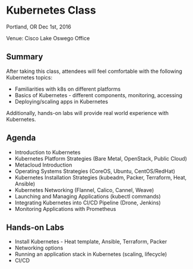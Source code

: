 # Kubernetes Class

Portland, OR
Dec 1st, 2016

Venue: Cisco Lake Oswego Office

## Summary
After taking this class, attendees will feel comfortable with the following Kubernetes topics: 

*  Familiarities with k8s on different platforms
*  Basics of Kubernetes - different components, monitoring, accessing
*  Deploying/scaling apps in Kubernetes

Additionally, hands-on labs will provide real world experience with Kubernetes.

## Agenda

* Introduction to Kubernetes 
* Kubernetes Platform Strategies (Bare Metal, OpenStack, Public Cloud)
* Metacloud Introduction
* Operating Systems Strategies (CoreOS, Ubuntu, CentOS/RedHat)
* Kubernetes Installation Strategies (kubeadm, Packer, Terraform, Heat, Ansible)
* Kubernetes Networking (Flannel, Calico, Cannel, Weave)
* Launching and Managing Applications (kubectl commands)
* Integrating Kubernetes into CI/CD Pipeline (Drone, Jenkins)
* Monitoring Applications with Prometheus 

## Hands-on Labs

* Install Kubernetes - Heat template, Ansible, Terraform, Packer
* Networking options
* Running an application stack in Kubernetes (scaling, lifecycle)
* CI/CD


